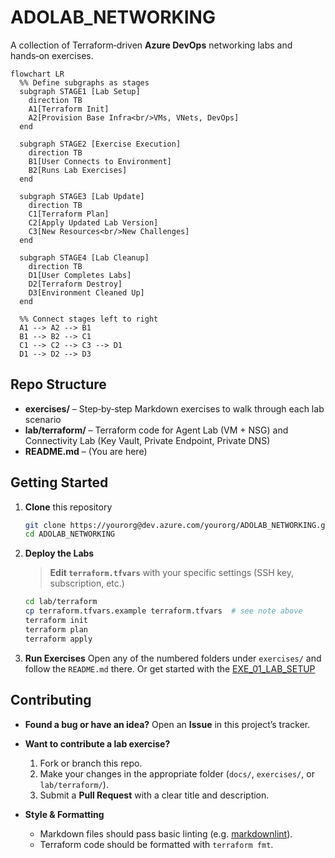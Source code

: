 # ADOLAB_NETWORKING

A collection of Terraform‑driven **Azure DevOps** networking labs and hands‑on exercises.

```mermaid
flowchart LR
  %% Define subgraphs as stages
  subgraph STAGE1 [Lab Setup]
    direction TB
    A1[Terraform Init]
    A2[Provision Base Infra<br/>VMs, VNets, DevOps]
  end

  subgraph STAGE2 [Exercise Execution]
    direction TB
    B1[User Connects to Environment]
    B2[Runs Lab Exercises]
  end

  subgraph STAGE3 [Lab Update]
    direction TB
    C1[Terraform Plan]
    C2[Apply Updated Lab Version]
    C3[New Resources<br/>New Challenges]
  end

  subgraph STAGE4 [Lab Cleanup]
    direction TB
    D1[User Completes Labs]
    D2[Terraform Destroy]
    D3[Environment Cleaned Up]
  end

  %% Connect stages left to right
  A1 --> A2 --> B1
  B1 --> B2 --> C1
  C1 --> C2 --> C3 --> D1
  D1 --> D2 --> D3
````

## Repo Structure

* **exercises/** – Step‑by‑step Markdown exercises to walk through each lab scenario
* **lab/terraform/** – Terraform code for Agent Lab (VM + NSG) and Connectivity Lab (Key Vault, Private Endpoint, Private DNS)
* **README.md** – (You are here)

## Getting Started

1. **Clone** this repository

   ```bash
   git clone https://yourorg@dev.azure.com/yourorg/ADOLAB_NETWORKING.git
   cd ADOLAB_NETWORKING
   ```

2. **Deploy the Labs**

   > **Edit `terraform.tfvars`** with your specific settings (SSH key, subscription, etc.)

   ```bash
   cd lab/terraform
   cp terraform.tfvars.example terraform.tfvars  # see note above
   terraform init
   terraform plan
   terraform apply
   ```

3. **Run Exercises**
   Open any of the numbered folders under `exercises/` and follow the `README.md` there.
   Or get started with the [EXE\_01\_LAB\_SETUP](exercises/EXE_01_LAB_SETUP/EXE_01_LAB_SETUP.md)

## Contributing

* **Found a bug or have an idea?**
  Open an **Issue** in this project’s tracker.

* **Want to contribute a lab exercise?**

  1. Fork or branch this repo.
  2. Make your changes in the appropriate folder (`docs/`, `exercises/`, or `lab/terraform/`).
  3. Submit a **Pull Request** with a clear title and description.

* **Style & Formatting**

  * Markdown files should pass basic linting (e.g. [markdownlint](https://github.com/DavidAnson/markdownlint)).
  * Terraform code should be formatted with `terraform fmt`.